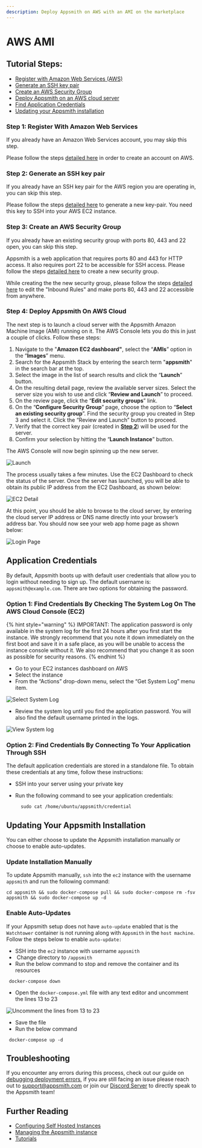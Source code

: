 ```yaml
---
description: Deploy Appsmith on AWS with an AMI on the marketplace
---
```


# AWS AMI

## Tutorial Steps:

* [Register with Amazon Web Services (AWS)](aws-ami.md#step-1-register-with-amazon-web-services)
* [Generate an SSH key pair](aws-ami.md#step-2-generate-an-ssh-key-pair)
* [Create an AWS Security Group](aws-ami.md#step-3-create-an-aws-security-group)
* [Deploy Appsmith on an AWS cloud server](aws-ami.md#step-4-deploy-appsmith-on-aws-cloud)
* [Find Application Credentials](aws-ami.md#application-credentials)
* [Updating your Appsmith installation](aws-ami.md#updating-your-appsmith-installation)

### Step 1: Register With Amazon Web Services

If you already have an Amazon Web Services account, you may skip this step.

Please follow the steps [detailed here](https://aws.amazon.com/premiumsupport/knowledge-center/create-and-activate-aws-account/) in order to create an account on AWS.

### Step 2: Generate an SSH key pair

If you already have an SSH key pair for the AWS region you are operating in, you can skip this step.

Please follow the steps [detailed here](https://docs.aws.amazon.com/AWSEC2/latest/UserGuide/ec2-key-pairs.html#having-ec2-create-your-key-pair) to generate a new key-pair. You need this key to SSH into your AWS EC2 instance.

### Step 3: Create an AWS Security Group

If you already have an existing security group with ports 80, 443 and 22 open, you can skip this step.

Appsmith is a web application that requires ports 80 and 443 for HTTP access. It also requires port 22 to be accessible for SSH access. Please follow the steps [detailed here](https://docs.aws.amazon.com/AWSEC2/latest/UserGuide/working-with-security-groups.html#creating-security-group) to create a new security group.

While creating the the new security group, please follow the steps [detailed here](https://docs.aws.amazon.com/AWSEC2/latest/UserGuide/working-with-security-groups.html#adding-security-group-rule) to edit the "Inbound Rules" and make ports 80, 443 and 22 accessible from anywhere.

### Step 4: Deploy Appsmith On AWS Cloud

The next step is to launch a cloud server with the Appsmith Amazon Machine Image (AMI) running on it. The AWS Console lets you do this in just a couple of clicks. Follow these steps:

1. Navigate to the "**Amazon** **EC2 dashboard"**, select the “**AMIs**” option in the “**Images**” menu.
2. Search for the Appsmith Stack by entering the search term "**appsmith**" in the search bar at the top.
3. Select the image in the list of search results and click the “**Launch**” button.
4. On the resulting detail page, review the available server sizes. Select the server size you wish to use and click “**Review and Launch**” to proceed.
5. On the review page, click the “**Edit security groups**” link.
6. On the “**Configure Security Group**” page, choose the option to “**Select an existing security group**”. Find the security group you created in Step 3 and select it. Click the “Review and Launch” button to proceed.
7. Verify that the correct key pair (created in [**Step 2**](aws-ami.md#step-2-generate-an-ssh-key-pair)) will be used for the server.
8. Confirm your selection by hitting the “**Launch Instance**” button.

The AWS Console will now begin spinning up the new server.

![Launch](../../../.gitbook/assets/aws-launch.png)

The process usually takes a few minutes. Use the EC2 Dashboard to check the status of the server. Once the server has launched, you will be able to obtain its public IP address from the EC2 Dashboard, as shown below:

![EC2 Detail](../../../.gitbook/assets/aws-ec2-detail.png)

At this point, you should be able to browse to the cloud server, by entering the cloud server IP address or DNS name directly into your browser’s address bar. You should now see your web app home page as shown below:

![Login Page](../../../.gitbook/assets/aws-login-page.png)

## Application Credentials

By default, Appsmith boots up with default user credentials that allow you to login without needing to sign up. The default username is: `appsmith@example.com`. There are two options for obtaining the password.

### Option 1: Find Credentials By Checking The System Log On The AWS Cloud Console (EC2)

{% hint style="warning" %}
IMPORTANT: The application password is only available in the system log for the first 24 hours after you first start the instance. We strongly recommend that you note it down immediately on the first boot and save it in a safe place, as you will be unable to access the instance console without it. We also recommend that you change it as soon as possible for security reasons.
{% endhint %}

* Go to your EC2 instances dashboard on AWS
* Select the instance
* From the “Actions” drop-down menu, select the “Get System Log” menu item.

![Select System Log](../../../.gitbook/assets/aws-select-system-log.png)

* Review the system log until you find the application password. You will also find the default username printed in the logs.

![View System log](../../../.gitbook/assets/aws-system-log.png)

### Option 2: Find Credentials By Connecting To Your Application Through SSH

The default application credentials are stored in a standalone file. To obtain these credentials at any time, follow these instructions:

* SSH into your server using your private key
*   Run the following command to see your application credentials:

    ```
      sudo cat /home/ubuntu/appsmith/credential
    ```

## Updating Your Appsmith Installation

You can either choose to update the Appsmith installation manually or choose to enable auto-updates.

### Update Installation Manually

To update Appsmith manually, `ssh` into the `ec2` instance with the username `appsmith` and run the following command:

```
cd appsmith && sudo docker-compose pull && sudo docker-compose rm -fsv appsmith && sudo docker-compose up -d
```

### Enable Auto-Updates

If your Appsmith setup does not have `auto-update` enabled that is the `Watchtower` container is not running along with `Appsmith` in the `host machine`. Follow the steps below to enable `auto-update:`

* SSH into the `ec2` instance with username `appsmith`
*  Change directory to `/appsmith`
* Run the below command to stop and remove the container and its resources

```
 docker-compose down 
```

* Open the `docker-compose.yml` file with any text editor and uncomment the lines 13 to 23

![Uncomment the lines from 13 to 23](<../../../.gitbook/assets/Docker-Compose-Yml-File-UnComment-for-AutoUpdates (1).png>)

* Save the file
* Run the below command

```
 docker-compose up -d
```

## Troubleshooting

If you encounter any errors during this process, check out our guide on [debugging deployment errors](../../../help-and-support/troubleshooting-guide/deployment-errors.md), if you are still facing an issue please reach out to [support@appsmith.com](mailto:support@appsmith.com) or join our [Discord Server](https://discord.com/invite/rBTTVJp) to directly speak to the Appsmith team!

## Further Reading

* [Configuring Self Hosted Instances](../instance-configuration/#configuring-docker-installations)
* [Managing the Appsmith instance](../instance-management/)
* [Tutorials](../../../learning-and-resources/tutorials/)
